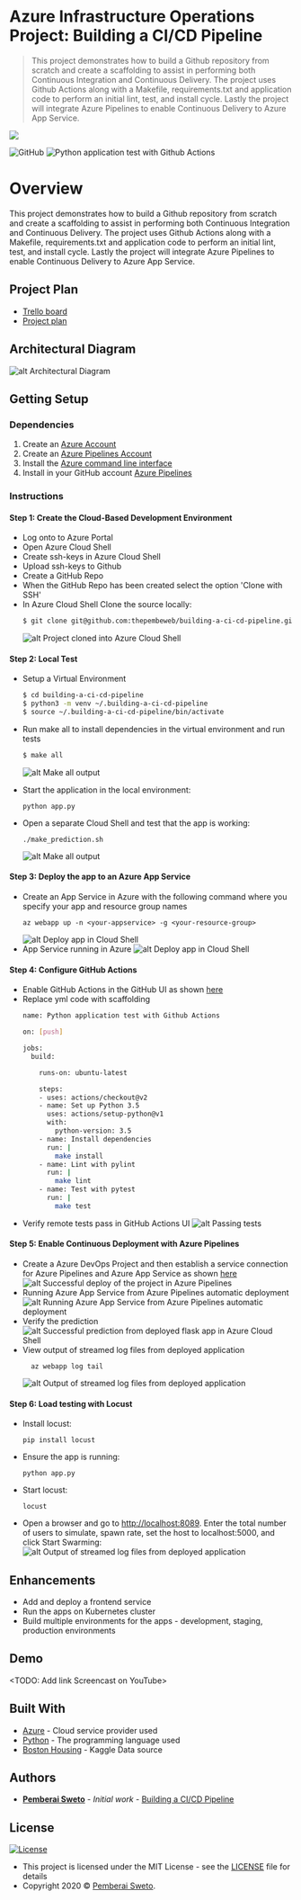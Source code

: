 ﻿# Azure Infrastructure Operations Project: Building a CI/CD Pipeline

> This project demonstrates how to build a Github repository from scratch and create a scaffolding to assist in performing both Continuous Integration and Continuous Delivery. The project uses Github Actions along with a Makefile, requirements.txt and application code to perform an initial lint, test, and install cycle. Lastly the project will integrate Azure Pipelines to enable Continuous Delivery to Azure App Service.

![](azure-pipelines.png)

![GitHub](https://img.shields.io/github/license/mashape/apistatus.svg)
![Python application test with Github Actions](https://github.com/thepembeweb/building-a-ci-cd-pipeline/workflows/Python%20application%20test%20with%20Github%20Actions/badge.svg)

# Overview

This project demonstrates how to build a Github repository from scratch and create a scaffolding to assist in performing both Continuous Integration and Continuous Delivery. The project uses Github Actions along with a Makefile, requirements.txt and application code to perform an initial lint, test, and install cycle. Lastly the project will integrate Azure Pipelines to enable Continuous Delivery to Azure App Service.

## Project Plan

* [Trello board](https://trello.com/b/LirRms2w) 
* [Project plan](https://docs.google.com/spreadsheets/d/1nh8Js1f2Pm17IbPwdjDykV-pCO2gOOzg_EjWI1cFxTU/edit?usp=sharing)

## Architectural Diagram

![alt Architectural Diagram](screenshots/8-architecture-diagram.png)

## Getting Setup

### Dependencies
1. Create an [Azure Account](https://portal.azure.com)
2. Create an [Azure Pipelines Account](https://dev.azure.com/)
3. Install the [Azure command line interface](https://docs.microsoft.com/en-us/cli/azure/install-azure-cli?view=azure-cli-latest)
4. Install in your GitHub account [Azure Pipelines](https://github.com/marketplace/azure-pipelines)

### Instructions

#### Step 1: Create the Cloud-Based Development Environment
* Log onto to Azure Portal
* Open Azure Cloud Shell
* Create ssh-keys in Azure Cloud Shell
* Upload ssh-keys to Github
* Create a GitHub Repo
* When the GitHub Repo has been created select the option 'Clone with SSH'
* In Azure Cloud Shell Clone the source locally:
  ```sh
  $ git clone git@github.com:thepembeweb/building-a-ci-cd-pipeline.git
  ```    
  ![alt Project cloned into Azure Cloud Shell](screenshots/1-project-cloned-into-azure-cloud-shell.png)
    
#### Step 2: Local Test
* Setup a Virtual Environment
  ```sh
  $ cd building-a-ci-cd-pipeline
  $ python3 -m venv ~/.building-a-ci-cd-pipeline
  $ source ~/.building-a-ci-cd-pipeline/bin/activate
  ```    
* Run make all to install dependencies in the virtual environment and run tests
  ```sh
  $ make all
  ```
  ![alt Make all output](screenshots/2-make-all-passing-tests.png)

* Start the application in the local environment:
  ```
  python app.py
  ```
* Open a separate Cloud Shell and test that the app is working:
  ```
  ./make_prediction.sh
  ```
  ![alt Make all output](screenshots/13-local-test.png)

#### Step 3: Deploy the app to an Azure App Service
* Create an App Service in Azure with the following command where you specify your app and resource group names
    ```
    az webapp up -n <your-appservice> -g <your-resource-group>
    ```
  ![alt Deploy app in Cloud Shell](screenshots/5-deploy-app-in-cloud-shell.png)
* App Service running in Azure
  ![alt Deploy app in Cloud Shell](screenshots/11-project-running-on-azure-app-service.png)

#### Step 4: Configure GitHub Actions
* Enable GitHub Actions in the GitHub UI as shown [here](https://docs.github.com/en/free-pro-team@latest/actions/managing-workflow-runs/disabling-and-enabling-a-workflow)
* Replace yml code with scaffolding
  ```bash
  name: Python application test with Github Actions

  on: [push]

  jobs:
    build:

      runs-on: ubuntu-latest

      steps:
      - uses: actions/checkout@v2
      - name: Set up Python 3.5
        uses: actions/setup-python@v1
        with:
          python-version: 3.5
      - name: Install dependencies
        run: |
          make install
      - name: Lint with pylint
        run: |
          make lint
      - name: Test with pytest
        run: |
          make test
  ```
* Verify remote tests pass in GitHub Actions UI
  ![alt Passing tests](screenshots/3-passing-github-actions-build.png)

    
#### Step 5: Enable Continuous Deployment with Azure Pipelines
* Create a Azure DevOps Project and then establish a service connection for Azure Pipelines and Azure App Service as shown [here](https://docs.microsoft.com/en-us/azure/devops/pipelines/ecosystems/python-webapp?view=azure-devops&WT.mc_id=udacity_learn-wwl)
  ![alt Successful deploy of the project in Azure Pipelines](screenshots/10-successful-deploy-of-the-project-in-azure-pipelines.png)
* Running Azure App Service from Azure Pipelines automatic deployment
  ![alt Running Azure App Service from Azure Pipelines automatic deployment](screenshots/12-project-running-on-azure-app-service-auto-deployment.png)
* Verify the prediction  
  ![alt Successful prediction from deployed flask app in Azure Cloud Shell](screenshots/6-make-prediction.png)
* View output of streamed log files from deployed application
  ```
    az webapp log tail
  ```
  ![alt Output of streamed log files from deployed application](screenshots/9-output-of-streamed-log-files-from-deployed-application.png)
    
#### Step 6: Load testing with Locust
* Install locust:
  ```
  pip install locust
  ```
* Ensure the app is running:
  ```
  python app.py
  ```
* Start locust:
  ```
  locust
  ```
* Open a browser and go to [http://localhost:8089](http://localhost:8089). Enter the total number of users to simulate, spawn rate, set the host to localhost:5000, and click Start Swarming: 
  ![alt Output of streamed log files from deployed application](screenshots/7-application-running-load-test-with-locust.png)


## Enhancements

* Add and deploy a frontend service
* Run the apps on Kubernetes cluster
* Build multiple environments for the apps - development, staging, production environments

## Demo 

<TODO: Add link Screencast on YouTube>

## Built With

* [Azure](https://portal.azure.com/) - Cloud service provider used
* [Python](https://www.python.org/) - The programming language used
* [Boston Housing](https://www.kaggle.com/c/boston-housing) - Kaggle Data source

## Authors

* **[Pemberai Sweto](https://github.com/thepembeweb)** - *Initial work* - [Building a CI/CD Pipeline](https://github.com/thepembeweb/building-a-ci-cd-pipeline)

## License

[![License](http://img.shields.io/:license-mit-green.svg?style=flat-square)](http://badges.mit-license.org)

- This project is licensed under the MIT License - see the [LICENSE](LICENSE.md) file for details
- Copyright 2020 © [Pemberai Sweto](https://github.com/thepembeweb).




